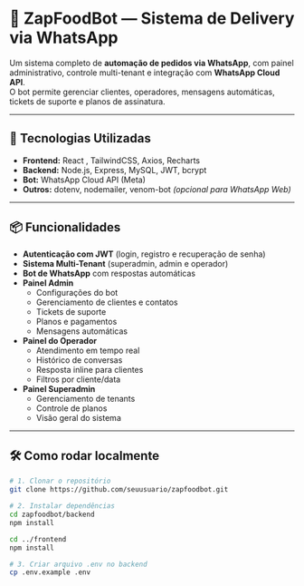 # 🤖 ZapFoodBot — Sistema de Delivery via WhatsApp

Um sistema completo de **automação de pedidos via WhatsApp**, com painel administrativo, controle multi-tenant e integração com **WhatsApp Cloud API**.  
O bot permite gerenciar clientes, operadores, mensagens automáticas, tickets de suporte e planos de assinatura.

---

## 🚀 Tecnologias Utilizadas
- **Frontend:** React , TailwindCSS, Axios, Recharts
- **Backend:** Node.js, Express, MySQL, JWT, bcrypt
- **Bot:** WhatsApp Cloud API (Meta)
- **Outros:** dotenv, nodemailer, venom-bot *(opcional para WhatsApp Web)*

---

## 📦 Funcionalidades
- **Autenticação com JWT** (login, registro e recuperação de senha)
- **Sistema Multi-Tenant** (superadmin, admin e operador)
- **Bot de WhatsApp** com respostas automáticas
- **Painel Admin**
  - Configurações do bot
  - Gerenciamento de clientes e contatos
  - Tickets de suporte
  - Planos e pagamentos
  - Mensagens automáticas
- **Painel do Operador**
  - Atendimento em tempo real
  - Histórico de conversas
  - Resposta inline para clientes
  - Filtros por cliente/data
- **Painel Superadmin**
  - Gerenciamento de tenants
  - Controle de planos
  - Visão geral do sistema

---

## 🛠️ Como rodar localmente

```bash
# 1. Clonar o repositório
git clone https://github.com/seuusuario/zapfoodbot.git

# 2. Instalar dependências
cd zapfoodbot/backend
npm install

cd ../frontend
npm install

# 3. Criar arquivo .env no backend
cp .env.example .env
